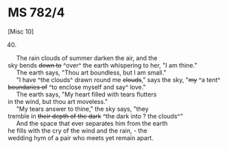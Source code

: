 # MS 782/4

[Misc 10]

40. 

&nbsp;&nbsp;&nbsp;&nbsp;&nbsp;The rain clouds of summer darken the air, and the \
sky bends ~~down to~~ ^over^ the earth whispering to her, "I am thine." \
&nbsp;&nbsp;&nbsp;&nbsp;&nbsp;The earth says, "Thou art boundless, but I am small." \
&nbsp;&nbsp;&nbsp;&nbsp;&nbsp;"I have ^the clouds^ drawn round me ~~clouds~~," says the sky, "~~my~~ ^a tent^ \
~~boundaries of~~ ^to enclose myself and say^ love." \
&nbsp;&nbsp;&nbsp;&nbsp;&nbsp;The earth says, "My heart filled with tears flutters \
in the wind, but thou art moveless." \
&nbsp;&nbsp;&nbsp;&nbsp;&nbsp;"My tears answer to thine," the sky says, "they \
tremble in ~~their depth of the dark~~ ^the dark into ? the clouds^" \
&nbsp;&nbsp;&nbsp;&nbsp;&nbsp;And the space that ever separates him from the earth \
he fills with the cry of the wind and the rain, - the \
wedding hym of a pair who meets yet remain apart. 
